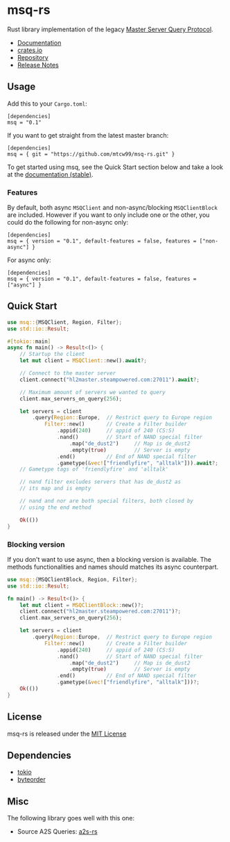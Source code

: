 # msq-rs
Rust library implementation of the legacy [Master Server Query Protocol](https://developer.valvesoftware.com/wiki/Master_Server_Query_Protocol).

* [Documentation](https://docs.rs/msq/)
* [crates.io](https://crates.io/crates/msq)
* [Repository](https://github.com/mtcw99/msq-rs)
* [Release Notes](https://github.com/mtcw99/msq-rs/releases)

## Usage
Add this to your `Cargo.toml`:
```
[dependencies]
msq = "0.1"
```
If you want to get straight from the latest master branch:
```
[dependencies]
msq = { git = "https://github.com/mtcw99/msq-rs.git" }
```

To get started using msq, see the Quick Start section below
and take a look at the [documentation (stable)](https://docs.rs/msq/).

### Features
By default, both async `MSQClient` and non-async/blocking `MSQClientBlock` are included.
However if you want to only include one or the other, you could do the following
for non-async only:
```
[dependencies]
msq = { version = "0.1", default-features = false, features = ["non-async"] }
```
For async only:
```
[dependencies]
msq = { version = "0.1", default-features = false, features = ["async"] }
```

## Quick Start
```rust
use msq::{MSQClient, Region, Filter};
use std::io::Result;

#[tokio::main]
async fn main() -> Result<()> {
    // Startup the client
    let mut client = MSQClient::new().await?;

    // Connect to the master server
    client.connect("hl2master.steampowered.com:27011").await?;

    // Maximum amount of servers we wanted to query
    client.max_servers_on_query(256);

    let servers = client
        .query(Region::Europe,  // Restrict query to Europe region
            Filter::new()       // Create a Filter builder
                .appid(240)     // appid of 240 (CS:S)
                .nand()         // Start of NAND special filter
                    .map("de_dust2")     // Map is de_dust2
                    .empty(true)         // Server is empty
                .end()          // End of NAND special filter
                .gametype(&vec!["friendlyfire", "alltalk"])).await?;
    // Gametype tags of 'friendlyfire' and 'alltalk'

    // nand filter excludes servers that has de_dust2 as
    // its map and is empty

    // nand and nor are both special filters, both closed by
    // using the end method

    Ok(())
}
```

### Blocking version
If you don't want to use async, then a blocking version is available. The
methods functionalities and names should matches its async counterpart.
```rust
use msq::{MSQClientBlock, Region, Filter};
use std::io::Result;

fn main() -> Result<()> {
    let mut client = MSQClientBlock::new()?;
    client.connect("hl2master.steampowered.com:27011")?;
    client.max_servers_on_query(256);

    let servers = client
        .query(Region::Europe,  // Restrict query to Europe region
            Filter::new()       // Create a Filter builder
                .appid(240)     // appid of 240 (CS:S)
                .nand()         // Start of NAND special filter
                    .map("de_dust2")     // Map is de_dust2
                    .empty(true)         // Server is empty
                .end()          // End of NAND special filter
                .gametype(&vec!["friendlyfire", "alltalk"]))?;
    Ok(())
}
```

## License
msq-rs is released under the [MIT License](LICENSE)

## Dependencies
* [tokio](https://tokio.rs/)
* [byteorder](https://github.com/BurntSushi/byteorder)

## Misc
The following library goes well with this one:
* Source A2S Queries: [a2s-rs](https://github.com/rumblefrog/a2s-rs) 


